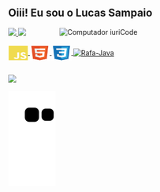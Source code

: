## Oiii! Eu sou o Lucas Sampaio

<img src="https://raw.githubusercontent.com/MicaelliMedeiros/micaellimedeiros/master/image/computer-illustration.png" min-width="400px" max-width="400px" width="400px" align="right" alt="Computador iuriCode">

<div>
  <a href="https://github.com/LucasSampaioOliveira">
  <img height="180em" src="https://github-readme-stats.vercel.app/api?username=LucasSampaioOliveira&show_icons=true&theme=dark&include_all_commits=true&count_private=true"/>
  <img height="180em" src="https://github-readme-stats.vercel.app/api/top-langs/?username=LucasSampaioOliveira&layout=compact&langs_count=8&theme=dark"/>
<div>
 
<div style="display: inline_block"><br>
  <img align="center" alt="Rafa-Js" height="30" width="40" src="https://raw.githubusercontent.com/devicons/devicon/master/icons/javascript/javascript-plain.svg">
  <img align="center" alt="Rafa-HTML" height="30" width="40" src="https://raw.githubusercontent.com/devicons/devicon/master/icons/html5/html5-original.svg">
  <img align="center" alt="Rafa-CSS" height="30" width="40" src="https://raw.githubusercontent.com/devicons/devicon/master/icons/css3/css3-original.svg">
  <img align="center" alt="Rafa-Java" height="42" width="42" <img src="https://img.icons8.com/color/48/000000/java-coffee-cup-logo--v1.png"/>
</div>


 ##
  
  <div>
  <a href="https://www.linkedin.com/in/lucas-sampaio-0aa72320b/" target="_blank"><img src="https://img.shields.io/badge/-LinkedIn-%230077B5?style=for-the-badge&logo=linkedin&logoColor=white" target="_blank"></a>
    
   ![Snake animation](https://github.com/rafaballerini/rafaballerini/blob/output/github-contribution-grid-snake.svg)
</div>
